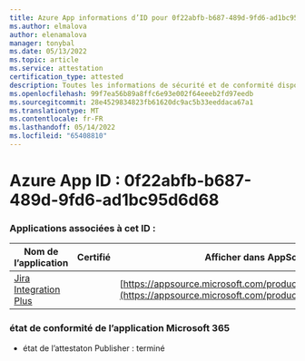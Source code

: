 ```yaml
---
title: Azure App informations d’ID pour 0f22abfb-b687-489d-9fd6-ad1bc95d6d68
ms.author: elmalova
author: elenamalova
manager: tonybal
ms.date: 05/13/2022
ms.topic: article
ms.service: attestation
certification_type: attested
description: Toutes les informations de sécurité et de conformité disponibles pour 0f22abfb-b687-489d-9fd6-ad1bc95d6d68.
ms.openlocfilehash: 99f7ea56b89a8ffc6e93e002f64eeeb2fd97eedb
ms.sourcegitcommit: 28e4529834823fb61620dc9ac5b33eeddaca67a1
ms.translationtype: MT
ms.contentlocale: fr-FR
ms.lasthandoff: 05/14/2022
ms.locfileid: "65408810"
---
```

# <a name="azure-app-id-0f22abfb-b687-489d-9fd6-ad1bc95d6d68"></a>Azure App ID : 0f22abfb-b687-489d-9fd6-ad1bc95d6d68


### <a name="apps-associated-with-this-id"></a>Applications associées à cet ID :
| **Nom de l’application** | **Certifié** | **Afficher dans AppSource** |
|--------------|---------------|-----------------------|
| [Jira Integration Plus](../forward/WA200003847.md) |  | [https://appsource.microsoft.com/product/office/WA200003847](https://appsource.microsoft.com/product/office/WA200003847) |

### <a name="microsoft-365-app-compliance-status"></a>état de conformité de l’application Microsoft 365
- état de l’attestaton Publisher : terminé
